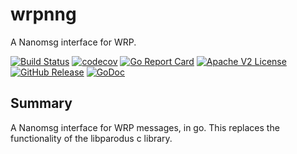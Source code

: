 # wrpnng
A Nanomsg interface for WRP.

[![Build Status](https://github.com/xmidt-org/wrpnng/actions/workflows/ci.yml/badge.svg)](https://github.com/xmidt-org/wrpnng/actions/workflows/ci.yml)
[![codecov](https://codecov.io/gh/xmidt-org/wrpnng/graph/badge.svg?token=XvcXIaXcmE)](https://codecov.io/gh/xmidt-org/wrpnng)
[![Go Report Card](https://goreportcard.com/badge/github.com/xmidt-org/wrpnng)](https://goreportcard.com/report/github.com/xmidt-org/wrpnng)
[![Apache V2 License](http://img.shields.io/badge/license-Apache%20V2-blue.svg)](https://github.com/xmidt-org/wrpnng/blob/main/LICENSE)
[![GitHub Release](https://img.shields.io/github/release/xmidt-org/wrpnng.svg)](https://github.com/xmidt-org/wrpnng/releases)
[![GoDoc](https://pkg.go.dev/badge/github.com/xmidt-org/wrpnng)](https://pkg.go.dev/github.com/xmidt-org/wrpnng)

## Summary

A Nanomsg interface for WRP messages, in go.  This replaces the functionality of
the libparodus c library.